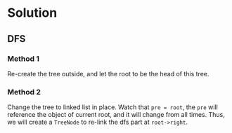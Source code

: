 # Solution 
## DFS
### Method 1
Re-create the tree outside, and let the root to be the head of this tree.
### Method 2
Change the tree to linked list in place. Watch that `pre = root`, the `pre` will reference the object of current root, and it will change from all times.
Thus, we will create a `TreeNode` to re-link the dfs part at `root->right`.
